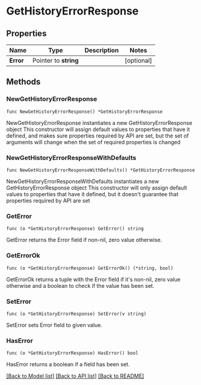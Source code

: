 # GetHistoryErrorResponse

## Properties

Name | Type | Description | Notes
------------ | ------------- | ------------- | -------------
**Error** | Pointer to **string** |  | [optional] 

## Methods

### NewGetHistoryErrorResponse

`func NewGetHistoryErrorResponse() *GetHistoryErrorResponse`

NewGetHistoryErrorResponse instantiates a new GetHistoryErrorResponse object
This constructor will assign default values to properties that have it defined,
and makes sure properties required by API are set, but the set of arguments
will change when the set of required properties is changed

### NewGetHistoryErrorResponseWithDefaults

`func NewGetHistoryErrorResponseWithDefaults() *GetHistoryErrorResponse`

NewGetHistoryErrorResponseWithDefaults instantiates a new GetHistoryErrorResponse object
This constructor will only assign default values to properties that have it defined,
but it doesn't guarantee that properties required by API are set

### GetError

`func (o *GetHistoryErrorResponse) GetError() string`

GetError returns the Error field if non-nil, zero value otherwise.

### GetErrorOk

`func (o *GetHistoryErrorResponse) GetErrorOk() (*string, bool)`

GetErrorOk returns a tuple with the Error field if it's non-nil, zero value otherwise
and a boolean to check if the value has been set.

### SetError

`func (o *GetHistoryErrorResponse) SetError(v string)`

SetError sets Error field to given value.

### HasError

`func (o *GetHistoryErrorResponse) HasError() bool`

HasError returns a boolean if a field has been set.


[[Back to Model list]](../README.md#documentation-for-models) [[Back to API list]](../README.md#documentation-for-api-endpoints) [[Back to README]](../README.md)


